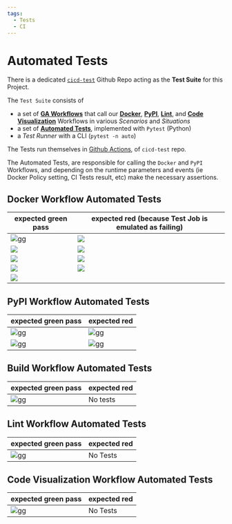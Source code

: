 ```yaml
---
tags:
  - Tests
  - CI
---
```


# Automated Tests

There is a dedicated [`cicd-test`](https://github.com/boromir674/cicd-test) Github Repo acting as the **Test Suite** for this Project.

The `Test Suite` consists of

- a set of [**GA Workflows**](https://github.com/boromir674/cicd-test/tree/main/.github/workflows) that call our [**Docker**](https://github.com/boromir674/automated-workflows/tree/main/.github/workflows/docker.yml), [**PyPI**](https://github.com/boromir674/automated-workflows/tree/main/.github/workflows/pypi_env.yml), [**Lint**](https://github.com/boromir674/automated-workflows/tree/main/.github/workflows/lint_env.yml), and [**Code Visualization**](https://github.com/boromir674/automated-workflows/tree/main/.github/workflows/python_imports.yml) Workflows in various 
*Scenarios* and *Situations*
- a set of [**Automated Tests**](https://github.com/boromir674/cicd-test/tree/main/tests), implemented with `Pytest` (Python)
- a *Test Runner* with a CLI (`pytest -n auto`)

The Tests run themselves in [Github Actions](https://github.com/boromir674/cicd-test/actions), of `cicd-test` repo.

The Automated Tests, are responsible for calling the `Docker` and `PyPI` Workflows,
and depending on the runtime parameters and events (ie Docker Policy setting, CI Tests result, etc)
make the necessary assertions.


## Docker Workflow Automated Tests
| expected green pass   | expected red (because Test Job is emulated as failing) |
| --- | --- |
|  [![gg](https://github.com/boromir674/cicd-test/actions/workflows/.github/workflows/docker_pol0_green_0000_1100.yaml/badge.svg)](https://github.com/boromir674/cicd-test/actions/workflows/docker_pol0_green_0000_1100.yaml)    |  ![](https://github.com/boromir674/cicd-test/actions/workflows/.github/workflows/docker_pol0_red_0100.yaml/badge.svg)  |
|  ![](https://github.com/boromir674/cicd-test/actions/workflows/.github/workflows/docker_pol1_green_0001_1101.yaml/badge.svg)       |  ![](https://github.com/boromir674/cicd-test/actions/workflows/.github/workflows/docker_pol1_red_0101.yaml.yaml/badge.svg)  |
|  ![](https://github.com/boromir674/cicd-test/actions/workflows/.github/workflows/docker_pol2_green_1110_0010.yaml/badge.svg)       |  ![](https://github.com/boromir674/cicd-test/actions/workflows/.github/workflows/docker_pol2_red_0110.yaml/badge.svg)  |
|  ![](https://github.com/boromir674/cicd-test/actions/workflows/.github/workflows/docker_pol3_green_1111_0011.yaml/badge.svg)       |  ![](https://github.com/boromir674/cicd-test/actions/workflows/.github/workflows/docker_pol3_red_0111.yaml/badge.svg)  |
|  [![](https://github.com/boromir674/cicd-test/actions/workflows/.github/workflows/docker_test_when_tag_not_given.yaml/badge.svg)](https://github.com/boromir674/cicd-test/actions/workflows/docker_test_when_tag_not_given.yaml)       |    |

## PyPI Workflow Automated Tests

| expected green pass   | expected red |
| --- | --- |
|  [![gg](https://github.com/boromir674/cicd-test/actions/workflows/.github/workflows/pypi_test.yaml/badge.svg)](https://github.com/boromir674/cicd-test/actions/workflows/pypi_test.yaml)    |  [![gg](https://github.com/boromir674/cicd-test/actions/workflows/.github/workflows/pypi_env_no_wheels_test_red.yaml/badge.svg)](https://github.com/boromir674/cicd-test/actions/workflows/pypi_env_no_wheels_test_red.yaml)  |  |
|  [![gg](https://github.com/boromir674/cicd-test/actions/workflows/.github/workflows/pypi_env_build_matrix_test.yaml/badge.svg)](https://github.com/boromir674/cicd-test/actions/workflows/pypi_env_build_matrix_test.yaml)    |  [![gg](https://github.com/boromir674/cicd-test/actions/workflows/.github/workflows/pypi_env_test_red.yaml/badge.svg)](https://github.com/boromir674/cicd-test/actions/workflows/pypi_env_test_red.yaml)  |  |

## Build Workflow Automated Tests

| expected green pass   | expected red |
| --- | --- |
|  [![gg](https://github.com/boromir674/ga-python/actions/workflows/.github/workflows/build_caller_green.yaml/badge.svg)](https://github.com/boromir674/ga-python/actions/workflows/build_caller_green.yaml)    |  No tests  |


## Lint Workflow Automated Tests

| expected green pass   | expected red |
| --- | --- |
|  [![gg](https://github.com/boromir674/cicd-test/actions/workflows/.github/workflows/static_code_green.yaml/badge.svg)](https://github.com/boromir674/cicd-test/actions/workflows/static_code_green.yaml)    |  No Tests  |


## Code Visualization Workflow Automated Tests

| expected green pass   | expected red |
| --- | --- |
|  [![gg](https://github.com/boromir674/cicd-test/actions/workflows/.github/workflows/code_viz_green.yaml/badge.svg)](https://github.com/boromir674/cicd-test/actions/workflows/code_viz_green.yaml)    |  No Tests  |

